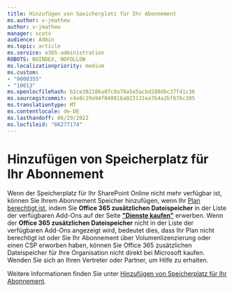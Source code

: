 ```yaml
---
title: Hinzufügen von Speicherplatz für Ihr Abonnement
ms.author: v-jmathew
author: v-jmathew
manager: scotv
audience: Admin
ms.topic: article
ms.service: o365-administration
ROBOTS: NOINDEX, NOFOLLOW
ms.localizationpriority: medium
ms.custom:
- "9000355"
- "10013"
ms.openlocfilehash: b2ce382186a07c8a78a5e5acbd280dbc37f41c36
ms.sourcegitcommit: c4e8c29a94f840816a023131ea7b4a2bf876c305
ms.translationtype: MT
ms.contentlocale: de-DE
ms.lasthandoff: 06/29/2022
ms.locfileid: "66277174"
---
```

# <a name="add-storage-space-for-your-subscription"></a>Hinzufügen von Speicherplatz für Ihr Abonnement

Wenn der Speicherplatz für Ihr SharePoint Online nicht mehr verfügbar ist, können Sie Ihrem Abonnement Speicher hinzufügen, wenn Ihr [Plan berechtigt ist](https://docs.microsoft.com/microsoft-365/commerce/add-storage-space), indem Sie **Office 365 zusätzlichen Dateispeicher** in der Liste der verfügbaren Add-Ons auf der Seite **["Dienste kaufen"](https://go.microsoft.com/fwlink/p/?linkid=868433)** erwerben. Wenn der **Office 365 zusätzlichen Dateispeicher** nicht in der Liste der verfügbaren Add-Ons angezeigt wird, bedeutet dies, dass Ihr Plan nicht berechtigt ist oder Sie Ihr Abonnement über Volumenlizenzierung oder einen CSP erworben haben, können Sie Office 365 zusätzlichen Dateispeicher für Ihre Organisation nicht direkt bei Microsoft kaufen. Wenden Sie sich an Ihren Vertreter oder Partner, um Hilfe zu erhalten.

Weitere Informationen finden Sie unter [Hinzufügen von Speicherplatz für Ihr Abonnement](https://docs.microsoft.com/microsoft-365/commerce/add-storage-space).
